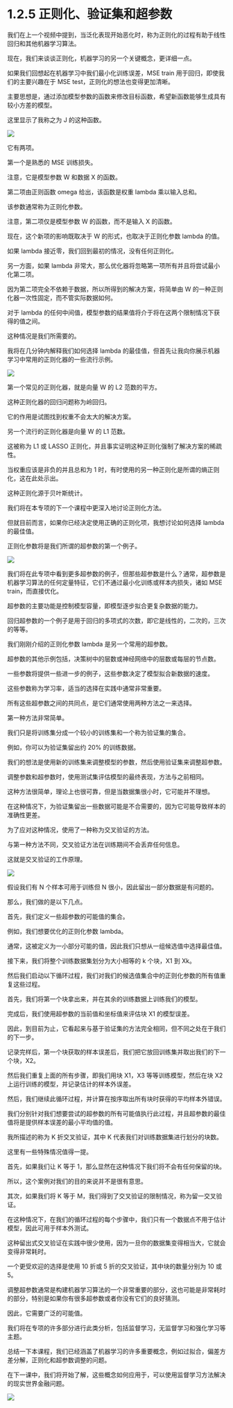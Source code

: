 # 1.2.5 正则化、验证集和超参数

我们在上一个视频中提到，当泛化表现开始恶化时，称为正则化的过程有助于线性回归和其他机器学习算法。

现在，我们来谈谈正则化，机器学习的另一个关键概念，更详细一点。

如果我们回想起在机器学习中我们最小化训练误差，MSE train 用于回归，即使我们的主要兴趣在于 MSE test，正则化的想法也变得更加清晰。

主要思想是，通过添加模型参数的函数来修改目标函数，希望新函数能够生成具有较小方差的模型。

这里显示了我称之为 J 的这种函数。

![](../img/1-2-5-1.jpg)

它有两项。

第一个是熟悉的 MSE 训练损失。

注意，它是模型参数 W 和数据 X 的函数。

第二项由正则函数 omega 给出，该函数是权重 lambda 乘以输入总和。

该参数通常称为正则化参数。

注意，第二项仅是模型参数 W 的函数，而不是输入 X 的函数。

现在，这个新项的影响既取决于 W 的形式，也取决于正则化参数 lambda 的值。

如果 lambda 接近零，我们回到最初的情况，没有任何正则化。

另一方面，如果 lambda 非常大，那么优化器将忽略第一项所有并且将尝试最小化第二项。

因为第二项完全不依赖于数据，所以所得到的解决方案，将简单由 W 的一种正则化器一次性固定，而不管实际数据如何。

对于 lambda 的任何中间值，模型参数的结果值将介于将在这两个限制情况下获得的值之间。

这种情况是我们所需要的。

我将在几分钟内解释我们如何选择 lambda 的最佳值，但首先让我向你展示机器学习中常用的正则化器的一些流行示例。

![](../img/1-2-5-2.jpg)

第一个常见的正则化器，就是向量 W 的 L2 范数的平方。

这种正则化器的回归问题称为岭回归。

它的作用是试图找到权重不会太大的解决方案。

另一个流行的正则化器是向量 W 的 L1 范数。

这被称为 L1 或 LASSO 正则化，并且事实证明这种正则化强制了解决方案的稀疏性。

当权重应该是非负的并且总和为 1 时，有时使用的另一种正则化是所谓的熵正则化，这在此处示出。

这种正则化源于贝叶斯统计。

我们将在本专项的下一个课程中更深入地讨论正则化方法。

但就目前而言，如果你已经决定使用正确的正则化项，我想讨论如何选择 lambda 的最佳值。

正则化参数将是我们所谓的超参数的第一个例子。

![](../img/1-2-5-3.jpg)

我们将在此专项中看到更多超参数的例子，但那些超参数是什么？通常，超参数是机器学习算法的任何定量特征，它们不通过最小化训练或样本内损失，诸如 MSE train，而直接优化。

超参数的主要功能是控制模型容量，即模型逐步拟合更复杂数据的能力。

回归超参数的一个例子是用于回归的多项式的次数，即它是线性的，二次的，三次的等等。

我们刚刚介绍的正则化参数 lambda 是另一个常用的超参数。

超参数的其他示例包括，决策树中的层数或神经网络中的层数或每层的节点数。

一些参数将提供一些进一步的例子，这些参数决定了模型拟合新数据的速度。

这些参数称为学习率，适当的选择在实践中通常非常重要。

所有这些超参数之间的共同点，是它们通常使用两种方法之一来选择。

第一种方法非常简单。

我们只是将训练集分成一个较小的训练集和一个称为验证集的集合。

例如，你可以为验证集留出约 20% 的训练数据。

我们的想法是使用新的训练集来调整模型的参数，然后使用验证集来调整超参数。

调整参数和超参数时，使用测试集评估模型的最终表现，方法与之前相同。

这种方法很简单，理论上也很可靠，但是当数据集很小时，它可能并不理想。

在这种情况下，为验证集留出一些数据可能是不合需要的，因为它可能导致样本的准确性更差。

为了应对这种情况，使用了一种称为交叉验证的方法。

与第一种方法不同，交叉验证方法在训练期间不会丢弃任何信息。

这就是交叉验证的工作原理。

![](../img/1-2-5-4.jpg)

假设我们有 N 个样本可用于训练但 N 很小，因此留出一部分数据是有问题的。

那么，我们做的是以下几点。

首先，我们定义一些超参数的可能值的集合。

例如，我们想要优化的正则化参数 lambda。

通常，这被定义为一小部分可能的值，因此我们只想从一组候选值中选择最佳值。

接下来，我们将整个训练数据集划分为大小相等的 k 个块，X1 到 Xk。

然后我们启动以下循环过程，我们对我们的候选值集合中的正则化参数的所有值重复这些过程。

首先，我们将第一个块拿出来，并在其余的训练数据上训练我们的模型。

完成后，我们使用超参数的当前值和坐标值来评估块 X1 的模型误差。

因此，到目前为止，它看起来与基于验证集的方法完全相同，但不同之处在于我们的下一步。

记录完样后，第一个块获取的样本误差后，我们把它放回训练集并取出我们的下一个块，X2。

然后我们重复上面的所有步骤，即我们用块 X1，X3 等等训练模型，然后在块 X2 上运行训练的模型，并记录估计的样本外误差。

然后，我们继续此循环过程，并计算在按序取出所有块时获得的平均样本外错误。

我们分别针对我们想要尝试的超参数的所有可能值执行此过程，并且超参数的最佳值将是提供样本误差的最小平均值的值。

我所描述的称为 K 折交叉验证，其中 K 代表我们对训练数据集进行划分的块数。

这里有一些特殊情况值得一提。

首先，如果我们让 K 等于 1，那么显然在这种情况下我们将不会有任何保留的块。

所以，这个案例对我们的目的来说并不是很有意思。

其次，如果我们将 K 等于 M，我们得到了交叉验证的限制情况，称为留一交叉验证。

在这种情况下，在我们的循环过程的每个步骤中，我们只有一个数据点不用于估计模型，因此可用于样本外测试。

这种留出式交叉验证在实践中很少使用，因为一旦你的数据集变得相当大，它就会变得非常耗时。

一个更受欢迎的选择是使用 10 折或 5 折的交叉验证，其中块的数量分别为 10 或 5。

调整超参数通常是构建机器学习算法的一个非常重要的部分，这也可能是非常耗时的部分，特别是如果你有很多超参数或者你没有它们的良好猜测。

因此，它需要广泛的可能值。

我们将在专项的许多部分进行此类分析，包括监督学习，无监督学习和强化学习等主题。

总结一下本课程，我们已经涵盖了机器学习的许多重要概念，例如过拟合，偏差方差分解，正则化和超参数调整的问题。

在下一课中，我们将开始了解，这些概念如何应用于，可以使用监督学习方法解决的现实世界金融问题。

![](../img/1-2-5-5.jpg)
